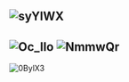 ![syYlWX](https://github.com/paolo2kk/EepyChannel/assets/121867499/a5234fd5-150c-4b2d-8eb0-3d35f32b4bf9)
-
![Oc_lIo](https://github.com/paolo2kk/EepyChannel/assets/121867499/f1bedb82-f332-4841-8c11-267a6c1d8726)
![NmmwQr](https://github.com/paolo2kk/EepyChannel/assets/121867499/620b1ee4-1ae3-48e0-ba38-a145470a7b14)
-
![0BylX3](https://github.com/paolo2kk/EepyChannel/assets/121867499/09925487-8964-4034-8b90-49917d1fd8bd)
